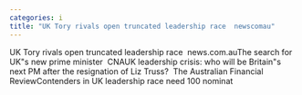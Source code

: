 ```yaml
---
categories: i
title: "UK Tory rivals open truncated leadership race  newscomau"
---
```

UK Tory rivals open truncated leadership race&nbsp;&nbsp;news.com.auThe search for UK"s new prime minister&nbsp;&nbsp;CNAUK leadership crisis: who will be Britain"s next PM after the resignation of Liz Truss?&nbsp;&nbsp;The Australian Financial ReviewContenders in UK leadership race need 100 nominat